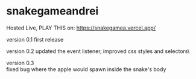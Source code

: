 # snakegameandrei


Hosted Live, PLAY THIS on:
https://snakegamea.vercel.app/

version 0.1
first release

version 0.2 
updated the event listener, improved css styles and selectors\

version 0.3\
fixed bug where the apple would spawn inside the snake's body

